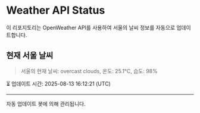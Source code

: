 
# Weather API Status

이 리포지토리는 OpenWeather API를 사용하여 서울의 날씨 정보를 자동으로 업데이트합니다.

## 현재 서울 날씨
> 서울의 현재 날씨: overcast clouds, 온도: 25.1°C, 습도: 98%

⏳ 업데이트 시간: 2025-08-13 16:12:21 (UTC)

---
자동 업데이트 봇에 의해 관리됩니다.
